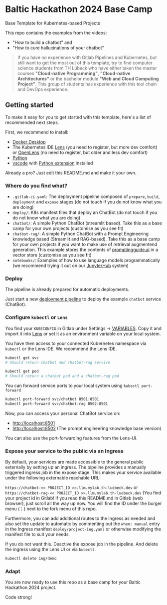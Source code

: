 # Baltic Hackathon 2024 Base Camp

Base Template for Kubernetes-based Projects

This repo contains the examples from the videos:

- "How to build a chatbot" and
- "How to cure hallucinations of your chatbot"

> If you have no experience with Gitlab Pipelines and Kubernetes, but still want to get the most out of this template, try to find computer science students from TH Lübeck who have either taken the master courses **"Cloud-native Programming"**, **"Cloud-native Architectures"** or the bachelor module **"Web and Cloud Computing Project"**.
> This group of students has experience with this tool chain and DevOps experience.

## Getting started

To make it easy for you to get started with this template, here's a list of recommended next steps.

First, we recommend to install:

- [Docker Desktop](https://www.docker.com/products/docker-desktop/)
- The Kubernetes IDE [Lens](https://k8slens.dev/) (you need to register, but more dev comfort) or [OpenLens](https://github.com/MuhammedKalkan/OpenLens) (no need to register, but older and less dev comfort)
- [Python](https://www.python.org/downloads/)
- [vscode](https://code.visualstudio.com/) with [Python extension](https://marketplace.visualstudio.com/items?itemName=ms-python.python) installed

Already a pro? Just edit this README.md and make it your own.

### Where do you find what?

- `.gitlab-ci.yaml`: The deployment pipeline composed of `prepare`, `build`, `deployment` and `expose` stages (do not touch if you do not know what you are doing)
- `deploy/`: K8s manifest files that deploy an ChatBot (do not touch if you do not know what you are doing)
- `chatbot/`: A simple Python ChatBot (streamlit based). Take this as a base camp for your own projects (customise as you see fit)
- `chatbot-rag/`: A simple Python ChatBot with a Prompt Engineering knowledge based (Streamlit and RAG-based). Take this as a base camp for your own projects if you want to make use of retrieval augmentend generation. This example stores the contents of [promptingguide.ai](https://www.promptingguide.ai/) in a vector store (customise as you see fit)
- `notebooks/`: Examples of how to use language models programmatically (we recommend trying it out on our [JupyterHub](https://jhub.mylab.th-luebeck.de) system)

### Deploy

The pipeline is already prepared for automatic deployments.

Just start a new [deployment pipeline](../../../-/pipelines/new) to deploy the example `chatbot` service (ChatBot).

### Configure `kubectl` or `Lens`

You find your `KUBECONFIG` in Gitlab under Settings -> [VARIABLES](../../../-/settings/ci_cd).
Copy it and import it into [Lens](https://k8slens.dev) or set it as an environment variable on your local system.

You have then access to your connected Kubernetes namespace via `kubectl` or the Lens IDE. We recommend the Lens IDE.

```bash
kubectl get svc
# Should return chatbot and chatbot-rag service
```

```bash
kubectl get pod
# Should return a chatbot pod and a chatbot-rag pod
```

You can forward service ports to your local system using `kubectl port-forward`

```bash
kubectl port-forward svc/chatbot 8501:8501
kubectl port-forward svc/chatbot-rag 8502:8501
```

Now, you can access your personal ChatBot service on:

- [http://localhost:8501](http://localhost:8501)
- [http://localhost:8502](http://localhost:8502) (The prompt engineering knowledge base version)


You can also use the port-forwarding features from the Lens-UI.

### Expose your service to the public via an Ingress

By default, your services are made accessible to the general public externally by setting up an ingress. The pipeline provides a manually triggered ingress job in the expose stage. This makes your service available under the following externable reachable URL:

`https://chatbot-<< PROJECT_ID >>.llm.mylab.th-luebeck.dev` or `https://chatbot-rag-<< PROJECT_ID >>.llm.mylab.th-luebeck.dev` (You find your project id in Gitlab! If you read this README.md in Gitlab (web browser), just scroll all the way up now. You will find the ID under the burger menu (&vellip;) next to the fork menu of this repo.

Furthermore, you can add additional routes to the Ingress as needed and also set the update to automatic by commenting out the `when: manual` entry in the Ingress manifest `deploy/project-ing.yaml` or otherwise modifying the manifest file to suit your needs.

If you do not want this. Deactive the expose job in the pipeline. And delete the ingress using the Lens UI or via `kubectl`.

```bash
kubectl delete ing/demo
```

### Adapt

You are now ready to use this repo as a base camp for your Baltic Hackathon 2024 project.

Code strong!
